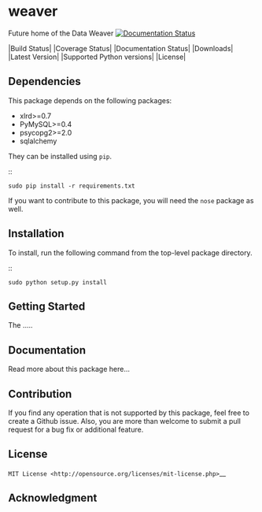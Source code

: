 # weaver
Future home of the Data Weaver
[![Documentation Status](https://readthedocs.org/projects/weaver/badge/?version=latest)](http://weaver.readthedocs.org/en/latest/?badge=latest)

|Build Status| |Coverage Status| |Documentation Status| |Downloads|
|Latest Version| |Supported Python versions| |License|


Dependencies
------------

This package depends on the following packages:

-  xlrd>=0.7
-  PyMySQL>=0.4
-  psycopg2>=2.0
-  sqlalchemy

They can be installed using ``pip``.

::

    sudo pip install -r requirements.txt

If you want to contribute to this package, you will need the ``nose``
package as well.

Installation
------------

To install, run the following command from the top-level package
directory.

::

    sudo python setup.py install

Getting Started
---------------

The .....







Documentation
-------------

Read more about this package
here...

Contribution
------------

If you find any operation that is not supported by this package, feel
free to create a Github issue. Also, you are more than welcome to submit
a pull request for a bug fix or additional feature.

License
-------

`MIT License <http://opensource.org/licenses/mit-license.php>`__

Acknowledgment
--------------


